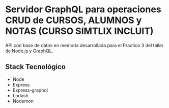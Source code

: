 # Servidor GraphQL para operaciones CRUD de CURSOS, ALUMNOS y NOTAS (CURSO SIMTLIX INCLUIT)

API con base de datos en memoria desarrollada para el Practico 3 del taller de Node.js y GraphQL.

## Stack Tecnológico

- Node
- Express
- Express-graphql
- Lodash
- Nodemon
